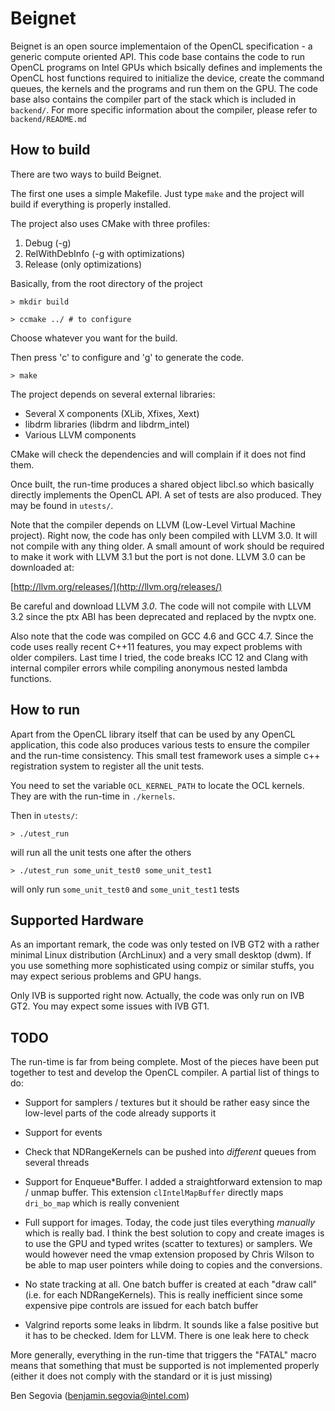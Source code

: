 Beignet
=======

Beignet is an open source implementaion of the OpenCL specification - a generic
compute oriented API. This code base contains the code to run OpenCL programs on
Intel GPUs which bsically defines and implements the OpenCL host functions
required to initialize the device, create the command queues, the kernels and
the programs and run them on the GPU. The code base also contains the compiler
part of the stack which is included in `backend/`. For more specific information
about the compiler, please refer to `backend/README.md`

How to build
------------

There are two ways to build Beignet.

The first one uses a simple Makefile. Just type `make` and the project will
build if everything is properly installed.

The project also uses CMake with three profiles:

1. Debug (-g)
2. RelWithDebInfo (-g with optimizations)
3. Release (only optimizations)

Basically, from the root directory of the project

`> mkdir build`

`> ccmake ../ # to configure`

Choose whatever you want for the build.

Then press 'c' to configure and 'g' to generate the code.

`> make`

The project depends on several external libraries:

- Several X components (XLib, Xfixes, Xext)
- libdrm libraries (libdrm and libdrm\_intel)
- Various LLVM components

CMake will check the dependencies and will complain if it does not find them.

Once built, the run-time produces a shared object libcl.so which basically
directly implements the OpenCL API. A set of tests are also produced. They may
be found in `utests/`.

Note that the compiler depends on LLVM (Low-Level Virtual Machine project).
Right now, the code has only been compiled with LLVM 3.0. It will not compile
with any thing older. A small amount of work should be required to make it work
with LLVM 3.1 but the port is not done. LLVM 3.0 can be downloaded at:

[http://llvm.org/releases/](http://llvm.org/releases/)

Be careful and download LLVM *3.0*. The code will not compile with LLVM 3.2
since the ptx ABI has been deprecated and replaced by the nvptx one.

Also note that the code was compiled on GCC 4.6 and GCC 4.7. Since the code uses
really recent C++11 features, you may expect problems with older compilers. Last
time I tried, the code breaks ICC 12 and Clang with internal compiler errors
while compiling anonymous nested lambda functions.

How to run
----------

Apart from the OpenCL library itself that can be used by any OpenCL application,
this code also produces various tests to ensure the compiler and the run-time
consistency. This small test framework uses a simple c++ registration system to
register all the unit tests.

You need to set the variable `OCL_KERNEL_PATH` to locate the OCL kernels. They
are with the run-time in `./kernels`.

Then in `utests/`:

`> ./utest_run`

will run all the unit tests one after the others

`> ./utest_run some_unit_test0 some_unit_test1`

will only run `some_unit_test0` and `some_unit_test1` tests

Supported Hardware
------------------

As an important remark, the code was only tested on IVB GT2 with a rather
minimal Linux distribution (ArchLinux) and a very small desktop (dwm). If you
use something more sophisticated using compiz or similar stuffs, you may expect
serious problems and GPU hangs.

Only IVB is supported right now. Actually, the code was only run on IVB GT2. You
may expect some issues with IVB GT1.

TODO
----

The run-time is far from being complete. Most of the pieces have been put
together to test and develop the OpenCL compiler. A partial list of things to
do:

- Support for samplers / textures but it should be rather easy since the
  low-level parts of the code already supports it

- Support for events

- Check that NDRangeKernels can be pushed into _different_ queues from several
  threads 

- Support for Enqueue\*Buffer. I added a straightforward extension to map /
  unmap buffer. This extension `clIntelMapBuffer` directly maps `dri_bo_map`
  which is really convenient

- Full support for images. Today, the code just tiles everything *manually*
  which is really bad. I think the best solution to copy and create images is to
  use the GPU and typed writes (scatter to textures) or samplers. We would
  however need the vmap extension proposed by Chris Wilson to be able to map
  user pointers while doing to copies and the conversions.

- No state tracking at all. One batch buffer is created at each "draw call"
  (i.e. for each NDRangeKernels). This is really inefficient since some
  expensive pipe controls are issued for each batch buffer

- Valgrind reports some leaks in libdrm. It sounds like a false positive but it
  has to be checked. Idem for LLVM. There is one leak here to check

More generally, everything in the run-time that triggers the "FATAL" macro means
that something that must be supported is not implemented properly (either it
does not comply with the standard or it is just missing)

Ben Segovia (<benjamin.segovia@intel.com>)

